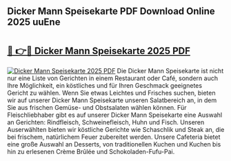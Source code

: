 ## Dicker Mann Speisekarte PDF Download Online 2025 uuEne

# <h2><a href="http://gc94l89.nevu.top/?p=Dicker+Mann+Speisekarte">🔗 👉🔴 Dicker Mann Speisekarte 2025 PDF</a></h2>

[![Dicker Mann Speisekarte 2025 PDF](https://i.imgur.com/dBaPXMq.png)](http://gc94l89.nevu.top/?p=Dicker+Mann+Speisekarte)
Die Dicker Mann Speisekarte ist nicht nur eine Liste von Gerichten in einem Restaurant oder Café, sondern auch Ihre Möglichkeit, ein köstliches und für Ihren Geschmack geeignetes Gericht zu wählen. Wenn Sie etwas Leichtes und Frisches suchen, bieten wir auf unserer Dicker Mann Speisekarte unseren Salatbereich an, in dem Sie aus frischen Gemüse- und Obstsalaten wählen können. Für Fleischliebhaber gibt es auf unserer Dicker Mann Speisekarte eine Auswahl an Gerichten: Rindfleisch, Schweinefleisch, Huhn und Fisch. Unseren Auserwählten bieten wir köstliche Gerichte wie Schaschlik und Steak an, die bei frischem, natürlichem Feuer zubereitet werden. Unsere Cafeteria bietet eine große Auswahl an Desserts, von traditionellen Kuchen und Kuchen bis hin zu erlesenen Crème Brûlée und Schokoladen-Fufu-Pai.
